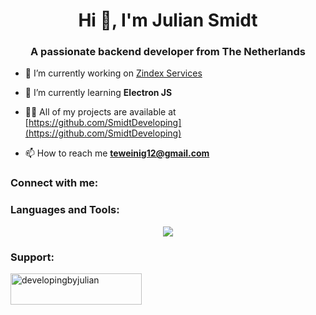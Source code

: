 <h1 align="center">Hi 👋, I'm Julian Smidt</h1>
<h3 align="center">A passionate backend developer from The Netherlands</h3>

- 🔭 I’m currently working on [Zindex Services](https://github.com/organizations/Z-Index-Discord-Bot)

- 🌱 I’m currently learning **Electron JS**

- 👨‍💻 All of my projects are available at [https://github.com/SmidtDeveloping](https://github.com/SmidtDeveloping)

- 📫 How to reach me **teweinig12@gmail.com**

<h3 align="left">Connect with me:</h3>
<p align="left">
</p>

<h3 align="left">Languages and Tools:</h3>
<p align="center">
    <a href="https://github.com/SmidtDeveloping">
    <img src="https://skillicons.dev/icons?i=js,html,css,electron,express,nodejs,ts,mongo,mysql,bootstrap,git,github,heroku,py,discordjs,discord,raspberrypi,robloxstudio,lua,vscode&perline=4&theme=dark" />
    </a>

</p>


<h3 align="left">Support:</h3>
<p><a href="https://www.buymeacoffee.com/developingbyjulian"> <img align="left" src="https://cdn.buymeacoffee.com/buttons/v2/default-yellow.png" height="50" width="210" alt="developingbyjulian" /></a></p><br><br>

